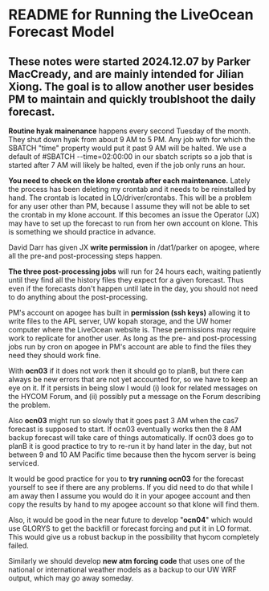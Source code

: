 # README for Running the LiveOcean Forecast Model

## These notes were started 2024.12.07 by Parker MacCready, and are mainly intended for Jilian Xiong. The goal is to allow another user besides PM to maintain and quickly troublshoot the daily forecast.

**Routine hyak mainenance** happens every second Tuesday of the month. They shut down hyak from about 9 AM to 5 PM. Any job with for which the SBATCH "time" property would put it past 9 AM will be halted. We use a default of #SBATCH --time=02:00:00 in our sbatch scripts so a job that is started after 7 AM will likely be halted, even if the job only runs an hour.

**You need to check on the klone crontab after each maintenance.** Lately the process has been deleting my crontab and it needs to be reinstalled by hand. The crontab is located in LO/driver/crontabs. This will be a problem for any user other than PM, because I assume they will not be able to set the crontab in my klone account. If this becomes an issue the Operator (JX) may have to set up the forecast to run from her own account on klone. This is something we should practice in advance.

David Darr has given JX **write permission** in /dat1/parker on apogee, where all the pre-and post-processing steps happen.

**The three post-processing jobs** will run for 24 hours each, waiting patiently until they find all the history files they expect for a given forecast. Thus even if the forecasts don't happen until late in the day, you should not need to do anything about the post-processing.

PM's account on apogee has built in **permission (ssh keys)** allowing it to write files to the APL server, UW kopah storage, and the UW homer computer where the LiveOcean website is. These permissions may require work to replicate for another user. As long as the pre- and post-processing jobs run by cron on apogee in PM's account are able to find the files they need they should work fine.

With **ocn03** if it does not work then it should go to planB, but there can always be new errors that are not yet accounted for, so we have to keep an eye on it. If it persists in being slow I would (i) look for related messages on the HYCOM Forum, and (ii) possibly put a message on the Forum describing the problem.

Also **ocn03** might run so slowly that it goes past 3 AM when the cas7 forecast is supposed to start. If ocn03 eventually works then the 8 AM backup forecast will take care of things automatically. If ocn03 does go to planB it is good practice to try to re-run it by hand later in the day, but not between 9 and 10 AM Pacific time because then the hycom server is being serviced.

It would be good practice for you to **try running ocn03** for the forecast yourself to see if there are any problems. If you did need to do that while I am away then I assume you would do it in your apogee account and then copy the results by hand to my apogee account so that klone will find them.

Also, it would be good in the near future to develop "**ocn04**" which would use GLORYS to get the backfill or forecast forcing and put it in LO format. This would give us a robust backup in the possibility that hycom completely failed.

Similarly we should develop **new atm forcing code** that uses one of the national or international weather models as a backup to our UW WRF output, which may go away someday.